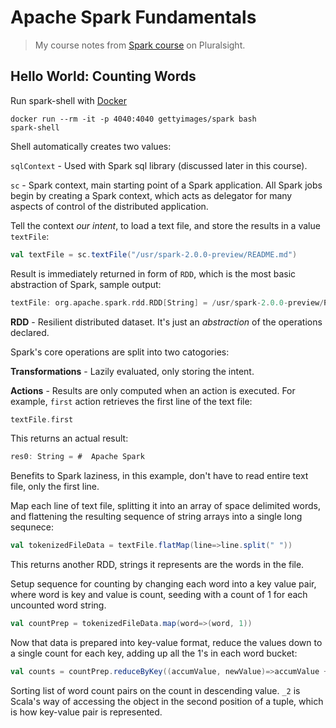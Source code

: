 # Apache Spark Fundamentals

> My course notes from [Spark course](https://app.pluralsight.com/library/courses/apache-spark-fundamentals/table-of-contents) on Pluralsight.

## Hello World: Counting Words

Run spark-shell with [Docker](https://hub.docker.com/r/gettyimages/spark/)

```shell
docker run --rm -it -p 4040:4040 gettyimages/spark bash
spark-shell
```

Shell automatically creates two values:

`sqlContext` -  Used with Spark sql library (discussed later in this course).

`sc` - Spark context, main starting point of a Spark application.
All Spark jobs begin by creating a Spark context, which acts as delegator for many aspects of control of the distributed application.

Tell the context _our intent_, to load a text file, and store the results in a value `textFile`:

```scala
val textFile = sc.textFile("/usr/spark-2.0.0-preview/README.md")
```

Result is immediately returned in form of `RDD`, which is the most basic abstraction of Spark, sample output:

```scala
textFile: org.apache.spark.rdd.RDD[String] = /usr/spark-2.0.0-preview/README.md MapPartitionsRDD[1] at textFile at <console>:24
```

__RDD__ - Resilient distributed dataset. It's just an _abstraction_ of the operations declared.

Spark's core operations are split into two catogories:

__Transformations__ - Lazily evaluated, only storing the intent.

__Actions__ - Results are only computed when an action is executed. For example, `first` action retrieves the first line of the text file:

```scala
textFile.first
```

This returns an actual result:

```scala
res0: String = #  Apache Spark
```

Benefits to Spark laziness, in this example, don't have to read entire text file, only the first line.

Map each line of text file, splitting it into an array of space delimited words, and flattening the resulting sequence of string arrays into a single long sequnece:

```scala
val tokenizedFileData = textFile.flatMap(line=>line.split(" "))
```

This returns another RDD, strings it represents are the words in the file.

Setup sequence for counting by changing each word into a key value pair, where word is key and value is count, seeding with a count of 1 for each uncounted word string.

```scala
val countPrep = tokenizedFileData.map(word=>(word, 1))
```

Now that data is prepared into key-value format, reduce the values down to a single count for each key, adding up all the 1's in each word bucket:

```scala
val counts = countPrep.reduceByKey((accumValue, newValue)=>accumValue + newValue)
```

Sorting list of word count pairs on the count in descending value. `_2` is Scala's way of accessing the object in the second position of a tuple, which is how key-value pair is represented.
